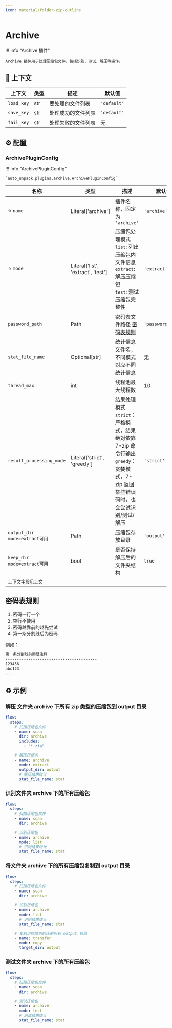 ```yaml
---
icon: material/folder-zip-outline
---
```


# Archive

!!! info "Archive 插件"

    Archive 插件用于处理压缩包文件，包括识别、测试、解压等操作。

## :link: 上下文

| 上下文     | 类型 | 描述               | 默认值      |
| ---------- | ---- | ------------------ | ----------- |
| `load_key` | str  | 要处理的文件列表   | `'default'` |
| `save_key` | str  | 处理成功的文件列表 | `'default'` |
| `fail_key` | str  | 处理失败的文件列表 | 无          |

## :gear: 配置

### ArchivePluginConfig

!!! info "ArchivePluginConfig"

    `auto_unpack.plugins.archive.ArchivePluginConfig`

| 名称                                | 类型                               | 描述                                                                                                                                      | 默认值            |
| ----------------------------------- | ---------------------------------- | ----------------------------------------------------------------------------------------------------------------------------------------- | ----------------- |
| :star: `name`                       | Literal['archive']                 | 插件名称，固定为 `'archive'`                                                                                                              | `'archive'`       |
| :star: `mode`                       | Literal['list', 'extract', 'test'] | 压缩包处理模式<br/>`list`: 列出压缩包内文件信息<br/>`extract`: 解压压缩包<br/>`test`: 测试压缩包完整性                                    | `'extract'`       |
| `password_path`                     | Path                               | 密码表文件路径 [密码表规则](#_3)                                                                                                          | `'passwords.txt'` |
| `stat_file_name`                    | Optional[str]                      | 统计信息文件名，不同模式对应不同统计信息                                                                                                  | 无                |
| `thread_max`                        | int                                | 线程池最大线程数                                                                                                                          | 10                |
| `result_processing_mode`            | Literal['strict', 'greedy']        | 结果处理模式<br/>`strict`：严格模式，结果绝对依靠 7-zip 命令行输出<br/>`greedy`：贪婪模式，7-zip 返回某些错误码时，也会尝试识别/测试/解压 | `'strict'`        |
| `output_dir`<br/>`mode=extract可用` | Path                               | 压缩包存放目录                                                                                                                            | `'output'`        |
| `keep_dir`<br/>`mode=extract可用`   | bool                               | 是否保持解压后的文件夹结构                                                                                                                | `true`            |
| [`上下文字段见上文`](#_1)           |                                    |                                                                                                                                           |                   |

## 密码表规则

1. 密码一行一个
2. 空行不使用
3. 密码越靠前的越先尝试
4. 第一条分割线后为密码

例如：

```txt
第一条分割线前面是注释
----------------------------------------
123456
abc123
...
```

## :recycle: 示例

### 解压 文件夹 archive 下所有 zip 类型的压缩包到 output 目录

```yaml
flow:
  steps:
    # 扫描压缩包文件
    - name: scan
      dir: archive
      includes:
        - "*.zip"

    # 解压压缩包
    - name: archive
      mode: extract
      output_dir: output
      # 解压结果统计
      stat_file_name: stat
```

### 识别文件夹 archive 下的所有压缩包

```yaml
flow:
  steps:
    # 扫描压缩包文件
    - name: scan
      dir: archive

    # 识别压缩包
    - name: archive
      mode: list
      # 识别结果统计
      stat_file_name: stat
```

### 将文件夹 archive 下的所有压缩包复制到 output 目录

```yaml
flow:
  steps:
    # 扫描压缩包文件
    - name: scan
      dir: archive

    # 识别压缩包
    - name: archive
      mode: list
      # 识别结果统计
      stat_file_name: stat

    # 复制识别成功的压缩包到 output 目录
    - name: transfer
      mode: copy
      target_dir: output
```

### 测试文件夹 archive 下的所有压缩包

```yaml
flow:
  steps:
    # 扫描压缩包文件
    - name: scan
      dir: archive

    # 测试压缩包
    - name: archive
      mode: test
      # 测试结果统计
      stat_file_name: stat
```